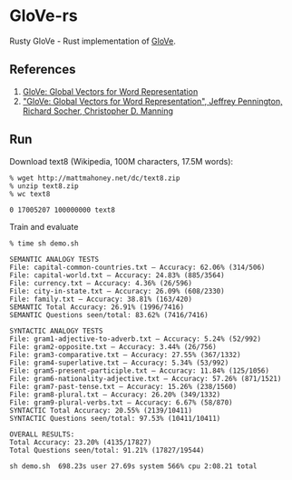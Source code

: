 # GloVe-rs

Rusty GloVe - Rust implementation of [GloVe](https://github.com/stanfordnlp/GloVe).

## References

1. [GloVe: Global Vectors for Word Representation](https://nlp.stanford.edu/projects/glove/)
2. ["GloVe: Global Vectors for Word Representation", Jeffrey Pennington,   Richard Socher,   Christopher D. Manning](https://nlp.stanford.edu/pubs/glove.pdf)

## Run

Download text8 (Wikipedia, 100M characters, 17.5M words):

```
% wget http://mattmahoney.net/dc/text8.zip
% unzip text8.zip
% wc text8

0 17005207 100000000 text8
```

Train and evaluate
```
% time sh demo.sh

SEMANTIC ANALOGY TESTS
File: capital-common-countries.txt — Accuracy: 62.06% (314/506)
File: capital-world.txt — Accuracy: 24.83% (885/3564)
File: currency.txt — Accuracy: 4.36% (26/596)
File: city-in-state.txt — Accuracy: 26.09% (608/2330)
File: family.txt — Accuracy: 38.81% (163/420)
SEMANTIC Total Accuracy: 26.91% (1996/7416)
SEMANTIC Questions seen/total: 83.62% (7416/7416)

SYNTACTIC ANALOGY TESTS
File: gram1-adjective-to-adverb.txt — Accuracy: 5.24% (52/992)
File: gram2-opposite.txt — Accuracy: 3.44% (26/756)
File: gram3-comparative.txt — Accuracy: 27.55% (367/1332)
File: gram4-superlative.txt — Accuracy: 5.34% (53/992)
File: gram5-present-participle.txt — Accuracy: 11.84% (125/1056)
File: gram6-nationality-adjective.txt — Accuracy: 57.26% (871/1521)
File: gram7-past-tense.txt — Accuracy: 15.26% (238/1560)
File: gram8-plural.txt — Accuracy: 26.20% (349/1332)
File: gram9-plural-verbs.txt — Accuracy: 6.67% (58/870)
SYNTACTIC Total Accuracy: 20.55% (2139/10411)
SYNTACTIC Questions seen/total: 97.53% (10411/10411)

OVERALL RESULTS:
Total Accuracy: 23.20% (4135/17827)
Total Questions seen/total: 91.21% (17827/19544)

sh demo.sh  698.23s user 27.69s system 566% cpu 2:08.21 total
```
